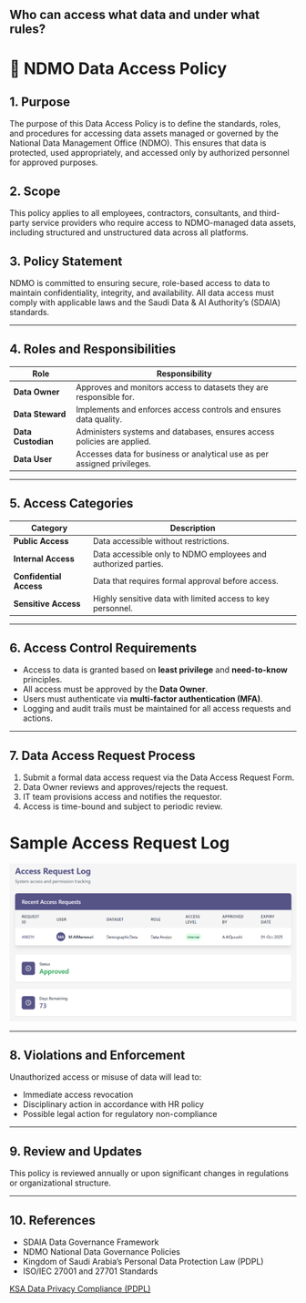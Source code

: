 ## Who can access what data and under what rules?

# 📄 NDMO Data Access Policy

## 1. Purpose

The purpose of this Data Access Policy is to define the standards, roles, and procedures for accessing data assets managed or governed by the National Data Management Office (NDMO). This ensures that data is protected, used appropriately, and accessed only by authorized personnel for approved purposes.

## 2. Scope

This policy applies to all employees, contractors, consultants, and third-party service providers who require access to NDMO-managed data assets, including structured and unstructured data across all platforms.

## 3. Policy Statement

NDMO is committed to ensuring secure, role-based access to data to maintain confidentiality, integrity, and availability. All data access must comply with applicable laws and the Saudi Data & AI Authority’s (SDAIA) standards.

---

## 4. Roles and Responsibilities

| Role               | Responsibility                                                           |
| ------------------ | ------------------------------------------------------------------------ |
| **Data Owner**     | Approves and monitors access to datasets they are responsible for.       |
| **Data Steward**   | Implements and enforces access controls and ensures data quality.        |
| **Data Custodian** | Administers systems and databases, ensures access policies are applied.  |
| **Data User**      | Accesses data for business or analytical use as per assigned privileges. |

---

## 5. Access Categories

| Category                | Description                                                    |
| ----------------------- | -------------------------------------------------------------- |
| **Public Access**       | Data accessible without restrictions.                          |
| **Internal Access**     | Data accessible only to NDMO employees and authorized parties. |
| **Confidential Access** | Data that requires formal approval before access.              |
| **Sensitive Access**    | Highly sensitive data with limited access to key personnel.    |

---

## 6. Access Control Requirements

- Access to data is granted based on **least privilege** and **need-to-know** principles.
- All access must be approved by the **Data Owner**.
- Users must authenticate via **multi-factor authentication (MFA)**.
- Logging and audit trails must be maintained for all access requests and actions.

---

## 7. Data Access Request Process

1. Submit a formal data access request via the Data Access Request Form.
2. Data Owner reviews and approves/rejects the request.
3. IT team provisions access and notifies the requestor.
4. Access is time-bound and subject to periodic review.

# Sample Access Request Log

![Access Request Log](AccessRequestLog.PNG)

---

## 8. Violations and Enforcement

Unauthorized access or misuse of data will lead to:

- Immediate access revocation
- Disciplinary action in accordance with HR policy
- Possible legal action for regulatory non-compliance

---

## 9. Review and Updates

This policy is reviewed annually or upon significant changes in regulations or organizational structure.

---

## 10. References

- SDAIA Data Governance Framework
- NDMO National Data Governance Policies
- Kingdom of Saudi Arabia’s Personal Data Protection Law (PDPL)
- ISO/IEC 27001 and 27701 Standards

[KSA Data Privacy Compliance (PDPL)](https://ahlancyber.com/wp-content/themes/ahlan/pdpl/images/brochure/ksa_data_privacy_compliance.pdf)
